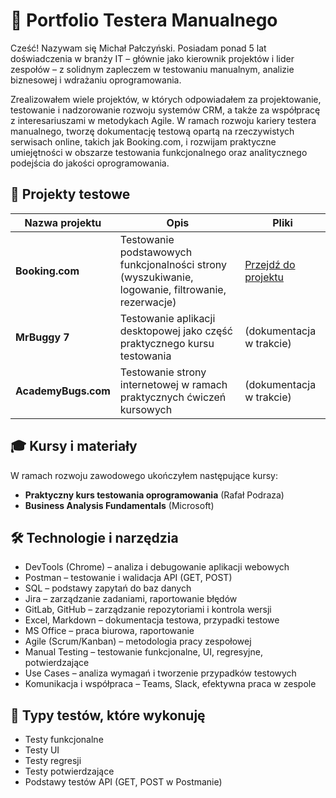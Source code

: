 # 🎯 Portfolio Testera Manualnego

Cześć! Nazywam się Michał Pałczyński. Posiadam ponad 5 lat doświadczenia w branży IT – głównie jako kierownik projektów i lider zespołów – z solidnym zapleczem w testowaniu manualnym, analizie biznesowej i wdrażaniu oprogramowania.

Zrealizowałem wiele projektów, w których odpowiadałem za projektowanie, testowanie i nadzorowanie rozwoju systemów CRM, a także za współpracę z interesariuszami w metodykach Agile. W ramach rozwoju kariery testera manualnego, tworzę dokumentację testową opartą na rzeczywistych serwisach online, takich jak Booking.com, i rozwijam praktyczne umiejętności w obszarze testowania funkcjonalnego oraz analitycznego podejścia do jakości oprogramowania.

## 🧪 Projekty testowe

| Nazwa projektu      | Opis                                                                          | Pliki                          |
|---------------------|-------------------------------------------------------------------------------|--------------------------------|
| **Booking.com**     | Testowanie podstawowych funkcjonalności strony (wyszukiwanie, logowanie, filtrowanie, rezerwacje) | [Przejdź do projektu](./booking-com) |
| **MrBuggy 7**       | Testowanie aplikacji desktopowej jako część praktycznego kursu testowania      | (dokumentacja w trakcie)       |
| **AcademyBugs.com** | Testowanie strony internetowej w ramach praktycznych ćwiczeń kursowych        | (dokumentacja w trakcie)       |

## 🎓 Kursy i materiały

W ramach rozwoju zawodowego ukończyłem następujące kursy:

- **Praktyczny kurs testowania oprogramowania** (Rafał Podraza)  
- **Business Analysis Fundamentals** (Microsoft)

## 🛠️ Technologie i narzędzia

- DevTools (Chrome) – analiza i debugowanie aplikacji webowych  
- Postman – testowanie i walidacja API (GET, POST)  
- SQL – podstawy zapytań do baz danych  
- Jira – zarządzanie zadaniami, raportowanie błędów  
- GitLab, GitHub – zarządzanie repozytoriami i kontrola wersji  
- Excel, Markdown – dokumentacja testowa, przypadki testowe  
- MS Office – praca biurowa, raportowanie  
- Agile (Scrum/Kanban) – metodologia pracy zespołowej  
- Manual Testing – testowanie funkcjonalne, UI, regresyjne, potwierdzające  
- Use Cases – analiza wymagań i tworzenie przypadków testowych  
- Komunikacja i współpraca – Teams, Slack, efektywna praca w zespole  

## 🧪 Typy testów, które wykonuję

- Testy funkcjonalne  
- Testy UI  
- Testy regresji  
- Testy potwierdzające  
- Podstawy testów API (GET, POST w Postmanie)